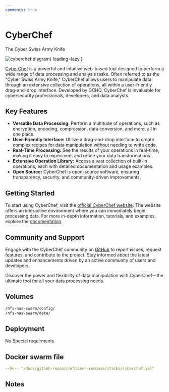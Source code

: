 ```yaml
---
comments: true
---
```


# CyberChef

The Cyber Swiss Army Knife

![cyberchef diagram](/assets/diagrams/cyberchef.png){ loading=lazy }

[CyberChef](https://gchq.github.io/CyberChef/) is a powerful and intuitive web-based tool designed to perform a wide range of data processing and analysis tasks. Often referred to as the "Cyber Swiss Army Knife," CyberChef allows users to manipulate data through an extensive collection of operations, all within a user-friendly drag-and-drop interface. Developed by GCHQ, CyberChef is invaluable for cybersecurity professionals, developers, and data analysts.

## Key Features

- **Versatile Data Processing:** Perform a multitude of operations, such as encryption, encoding, compression, data conversion, and more, all in one place.
- **User-Friendly Interface:** Utilize a drag-and-drop interface to create complex recipes for data manipulation without needing to write code.
- **Real-Time Processing:** See the results of your operations in real-time, making it easy to experiment and refine your data transformations.
- **Extensive Operation Library:** Access a vast collection of built-in operations, each with detailed documentation and usage examples.
- **Open Source:** CyberChef is open-source software, ensuring transparency, security, and community-driven improvements.

## Getting Started

To start using CyberChef, visit the [official CyberChef website](https://gchq.github.io/CyberChef/). The website offers an interactive environment where you can immediately begin processing data. For more in-depth information, tutorials, and examples, explore the [documentation](https://gchq.github.io/CyberChef/#help).

## Community and Support

Engage with the CyberChef community on [GitHub](https://github.com/gchq/CyberChef) to report issues, request features, and contribute to the project. Stay informed about the latest updates and enhancements driven by an active community of users and developers.

Discover the power and flexibility of data manipulation with CyberChef—the ultimate tool for all your data processing needs.


## Volumes

```bash
/nfs-nas-swarm/config/
/nfs-nas-swarm/data/
```

## Deployment
No Special requirments

## Docker swarm file
``` yaml linenums="1" 
--8<-- "/docs/github-repos/portainer-compose/stacks/cyberchef.yml"
```

## Notes

